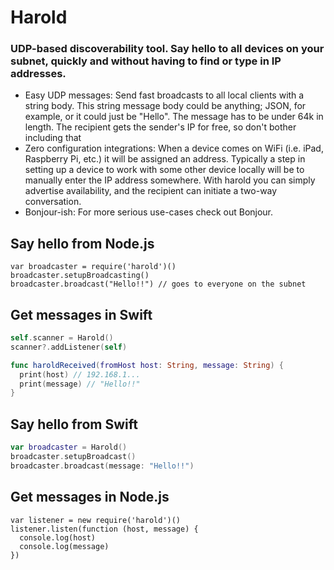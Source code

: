 # Harold

### UDP-based discoverability tool. Say hello to all devices on your subnet, quickly and without having to find or type in IP addresses.

* Easy UDP messages: Send fast broadcasts to all local clients with a string body. This string message body could be anything; JSON, for example, or it could just be "Hello". The message has to be under 64k in length. The recipient gets the sender's IP for free, so don't bother including that
* Zero configuration integrations: When a device comes on WiFi (i.e. iPad, Raspberry Pi, etc.) it will be assigned an address. Typically a step in setting up a device to work with some other device locally will be to manually enter the IP address somewhere. With harold you can simply advertise availability, and the recipient can initiate a two-way conversation.
* Bonjour-ish: For more serious use-cases check out Bonjour.

## Say hello from Node.js

```node
var broadcaster = require('harold')()
broadcaster.setupBroadcasting()
broadcaster.broadcast("Hello!!") // goes to everyone on the subnet
```

## Get messages in Swift

```Swift
self.scanner = Harold()
scanner?.addListener(self)

func haroldReceived(fromHost host: String, message: String) {
  print(host) // 192.168.1...
  print(message) // "Hello!!"
}
```
    
## Say hello from Swift

```Swift
var broadcaster = Harold()
broadcaster.setupBroadcast()
broadcaster.broadcast(message: "Hello!!")
```

## Get messages in Node.js

```node
var listener = new require('harold')()
listener.listen(function (host, message) {
  console.log(host)
  console.log(message)
})
```
